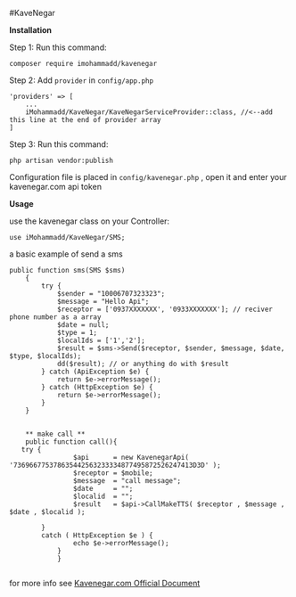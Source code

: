 #KaveNegar

**Installation**

Step 1:
Run this command:
```
composer require imohammadd/kavenegar
```
Step 2:
Add `provider` in `config/app.php`
```
'providers' => [
    ...
    iMohammadd/KaveNegar/KaveNegarServiceProvider::class, //<--add this line at the end of provider array
]
```

Step 3:
Run this command:
```
php artisan vendor:publish
```

Configuration file is placed in `config/kavenegar.php` , open it and enter your kavenegar.com api token






**Usage**


use the kavenegar class on your Controller:
```
use iMohammadd/KaveNegar/SMS;
```

a basic example of send a sms
```
public function sms(SMS $sms)
    {
        try {
            $sender = "10006707323323";
            $message = "Hello Api";
            $receptor = ['0937XXXXXXX', '0933XXXXXXX']; // reciver phone number as a array
            $date = null;
            $type = 1;
            $localIds = ['1','2'];
            $result = $sms->Send($receptor, $sender, $message, $date, $type, $localIds);
            dd($result); // or anything do with $result
        } catch (ApiException $e) {
            return $e->errorMessage();
        } catch (HttpException $e) {
            return $e->errorMessage();
        }
    }
    
    
    ** make call **
    public function call(){
   try {
				$api      = new KavenegarApi( '736966775378635442563233334877495872526247413D3D' );
				$receptor = $mobile;
				$message  = "call message";
				$date     = "";
				$localid  = "";
				$result   = $api->CallMakeTTS( $receptor , $message , $date , $localid );
                
        }
        catch ( HttpException $e ) {
				echo $e->errorMessage();
			}
            }
                
```

for more info see [Kavenegar.com Official Document](http://kavenegar.com/rest.html)
